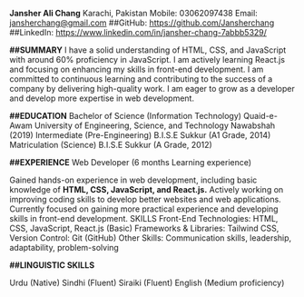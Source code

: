 **Jansher Ali Chang**
Karachi, Pakistan
Mobile: 03062097438
Email: jansherchang@gmail.com
##GitHub: https://github.com/Jansherchang
##LinkedIn: https://www.linkedin.com/in/jansher-chang-7abbb5329/

**##SUMMARY**
I have a solid understanding of HTML, CSS, and JavaScript with around 60% proficiency in JavaScript. I am actively learning React.js and focusing on enhancing my skills in front-end development. I am committed to continuous learning and contributing to the success of a company by delivering high-quality work. I am eager to grow as a developer and develop more expertise in web development.

**##EDUCATION**
Bachelor of Science (Information Technology)
Quaid-e-Awam University of Engineering, Science, and Technology Nawabshah (2019)
Intermediate (Pre-Engineering)
B.I.S.E Sukkur (A1 Grade, 2014)
Matriculation (Science)
B.I.S.E Sukkur (A Grade, 2012)

**##EXPERIENCE**
Web Developer (6 months Learning experience)

Gained hands-on experience in web development, including basic knowledge of **HTML, CSS, JavaScript, and React.js.**
Actively working on improving coding skills to develop better websites and web applications.
Currently focused on gaining more practical experience and developing skills in front-end development.
SKILLS
Front-End Technologies: HTML, CSS, JavaScript, React.js (Basic)
Frameworks & Libraries: Tailwind CSS, 
Version Control: Git (GitHub)
Other Skills: Communication skills, leadership, adaptability, problem-solving

**##LINGUISTIC SKILLS**

Urdu (Native)
Sindhi (Fluent)
Siraiki (Fluent)
English (Medium proficiency)
